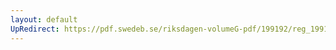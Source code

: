 ```yaml
---
layout: default
UpRedirect: https://pdf.swedeb.se/riksdagen-volumeG-pdf/199192/reg_199192/reg_199192_0949.pdf
---
```

